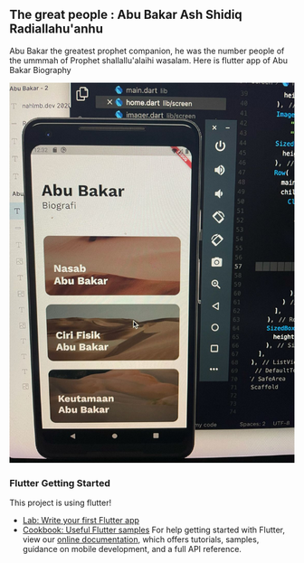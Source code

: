 ## The great people : Abu Bakar Ash Shidiq Radiallahu'anhu
Abu Bakar the greatest prophet companion, he was the number people of the ummmah of Prophet shallallu'alaihi wasalam.
Here is flutter app of Abu Bakar Biography

![image info](assets/images/app.jpeg)
### Flutter Getting Started
This project is using flutter!
- [Lab: Write your first Flutter app](https://flutter.dev/docs/get-started/codelab)
- [Cookbook: Useful Flutter samples](https://flutter.dev/docs/cookbook)
For help getting started with Flutter, view our
[online documentation](https://flutter.dev/docs), which offers tutorials,
samples, guidance on mobile development, and a full API reference.
